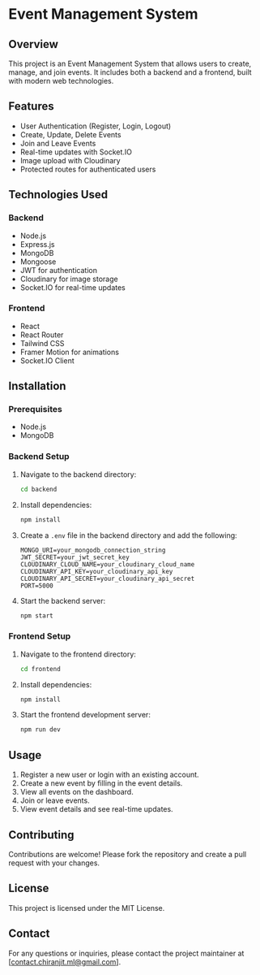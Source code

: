 # Event Management System

## Overview
This project is an Event Management System that allows users to create, manage, and join events. It includes both a backend and a frontend, built with modern web technologies.

## Features
- User Authentication (Register, Login, Logout)
- Create, Update, Delete Events
- Join and Leave Events
- Real-time updates with Socket.IO
- Image upload with Cloudinary
- Protected routes for authenticated users

## Technologies Used
### Backend
- Node.js
- Express.js
- MongoDB
- Mongoose
- JWT for authentication
- Cloudinary for image storage
- Socket.IO for real-time updates

### Frontend
- React
- React Router
- Tailwind CSS
- Framer Motion for animations
- Socket.IO Client

## Installation

### Prerequisites
- Node.js
- MongoDB

### Backend Setup
1. Navigate to the backend directory:
    ```sh
    cd backend
    ```
2. Install dependencies:
    ```sh
    npm install
    ```
3. Create a `.env` file in the backend directory and add the following:
    ```env
    MONGO_URI=your_mongodb_connection_string
    JWT_SECRET=your_jwt_secret_key
    CLOUDINARY_CLOUD_NAME=your_cloudinary_cloud_name
    CLOUDINARY_API_KEY=your_cloudinary_api_key
    CLOUDINARY_API_SECRET=your_cloudinary_api_secret
    PORT=5000
    ```
4. Start the backend server:
    ```sh
    npm start
    ```

### Frontend Setup
1. Navigate to the frontend directory:
    ```sh
    cd frontend
    ```
2. Install dependencies:
    ```sh
    npm install
    ```
3. Start the frontend development server:
    ```sh
    npm run dev
    ```

## Usage
1. Register a new user or login with an existing account.
2. Create a new event by filling in the event details.
3. View all events on the dashboard.
4. Join or leave events.
5. View event details and see real-time updates.

## Contributing
Contributions are welcome! Please fork the repository and create a pull request with your changes.

## License
This project is licensed under the MIT License.

## Contact
For any questions or inquiries, please contact the project maintainer at [contact.chiranjit.ml@gmail.com].
